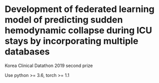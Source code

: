 # Development of federated learning model of predicting sudden hemodynamic collapse during ICU stays by incorporating multiple databases

Korea Clinical Datathon 2019 second prize

Use python >= 3.6, torch >= 1.1

